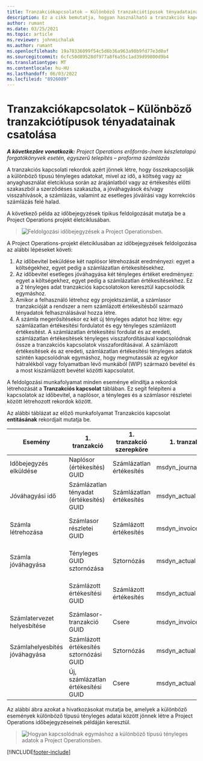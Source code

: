 ```yaml
---
title: Tranzakciókapcsolatok – Különböző tranzakciótípusok tényadatainak csatolása
description: Ez a cikk bemutatja, hogyan használható a tranzakciós kapcsolat a különböző típusú tényleges adatok összekapcsolására a jövedelmezőség, a számlázási hátralék és a számlázott és a nem számlázott bevételi számítások nyomon követése érdekében.
author: rumant
ms.date: 03/25/2021
ms.topic: article
ms.reviewer: johnmichalak
ms.author: rumant
ms.openlocfilehash: 19a78336099f54c5d6b36a963a90b9fd77e3d0af
ms.sourcegitcommit: 6cfc50d89528df977a8f6a55c1ad39d99800d9b4
ms.translationtype: MT
ms.contentlocale: hu-HU
ms.lasthandoff: 06/03/2022
ms.locfileid: "8926089"
---
```

# <a name="transaction-connections---link-actuals-of-different-transaction-types"></a>Tranzakciókapcsolatok – Különböző tranzakciótípusok tényadatainak csatolása

_**A következőre vonatkozik:** Project Operations erőforrás-/nem készletalapú forgatókönyvek esetén, egyszerű telepítés – proforma számlázás_

A tranzakciós kapcsolati rekordok azért jönnek létre, hogy összekapcsolják a különböző típusú tényleges adatokat, mivel az idő, a költség vagy az anyaghasználat életciklusa során az árajánlatból vagy az értékesítés előtti szakaszból a szerződéses szakaszba, a jóváhagyások és/vagy visszahívások, a számlázás, valamint az esetleges jóváírási vagy korrekciós számlázás felé halad.

A következő példa az időbejegyzések tipikus feldolgozását mutatja be a Project Operations projekt életciklusában.

> ![Feldolgozási időbejegyzések a Project Operationsben.](media/basic-guide-17.png)

A Project Operations-projekt életciklusában az időbejegyzések feldolgozása az alábbi lépéseket követi: 

1. Az időbevitel beküldése két naplósor létrehozását eredményezi: egyet a költségekhez, egyet pedig a számlázatlan értékesítésekhez. 
2. Az időbevitel esetleges jóváhagyása két tényleges értéket eredményez: egyet a költségekhez, egyet pedig a számlázatlan értékesítésekhez. Ez a 2 tényleges adat tranzakciós kapcsolatokon keresztül kapcsolódik egymáshoz.
3. Amikor a felhasználó létrehoz egy projektszámlát, a számlasor tranzakcióját a rendszer a nem számlázott értékesítésből származó tényadatok felhasználásával hozza létre.
4. A számla megerősítésekor ez két új tényleges adatot hoz létre: egy számlázatlan értékesítési fordulatot és egy tényleges számlázott értékesítést. A számlázatlan értékesítési fordulat és az eredeti, számlázatlan értékesítések tényleges visszafordításával kapcsolódnak össze a tranzakciós kapcsolatok visszafordításával. A számlázott értékesítések és az eredeti, számlázatlan értékesítési tényleges adatok szintén kapcsolódnak egymáshoz, hogy megmutassák az egykor hátralékból vagy folyamatban lévő munkából (WIP) származó bevétel és a most kiszámlázott bevétel közötti kapcsolatot.   

A feldolgozási munkafolyamat minden eseménye elindítja a rekordok létrehozását a **Tranzakciós kapcsolat** táblában. Ez segít felépíteni a kapcsolatok az időbevitel, a naplósor, a tényleges és a számlasor részletei között létrehozott rekordok között.

Az alábbi táblázat az előző munkafolyamat Tranzakciós kapcsolat **entitásának** rekordjait mutatja be.

|Esemény                   |1. tranzakció                 |1. tranzakció szerepköre |1. tranzakció típusa       |2. tranzakció          |2. tranzakció szerepköre |2. tranzakció típusa |
|------------------------|------------------------------|---------------|-----------------------------|-----------------------------|-------------------|-------------------|
|Időbejegyzés elküldése   |Naplósor (értékesítés) GUID     |Számlázatlan értékesítés |msdyn_journalline            |Naplósor (költség) GUID     |Költség            |msdyn_journalline  |
|Jóváhagyási idő           |Számlázatlan tényadat (értékesítés) GUID  |Számlázatlan értékesítés |msdyn_actual                 |Tényadat költsége (költség) GUID       |Költség            |msdyn_actual       |
|Számla létrehozása        |Számlasor részletei GUID      |Számlázott értékesítés   |msdyn_invoicelinetransaction |Számlázatlan értékesítési tényleges GUID   |Számlázatlan értékesítés  |msdyn_actual       |
|Számla jóváhagyása    |Tényleges GUID sztornózása         |Sztornózás      |msdyn_actual                 |Eredeti számlázatlan értékesítési GUID |Eredeti        |msdyn_actual       |
|                        |Számlázott értékesítési GUID             |Számlázott értékesítés   |msdyn_actual                 |Számlázatlan értékesítési tényleges GUID   |Számlázatlan értékesítés  |msdyn_actual       |
|Számlatervezet helyesbítése |Számlasor-tranzakció GUID|Csere      |msdyn_invoicelinetransaction |Számlázott értékesítési GUID            |Eredeti        |msdyn_actual       |
|Számlahelyesbítés jóváhagyása|Számlázott értékesítés sztornózási GUID  |Sztornózás      |msdyn_actual                 |Számlázott értékesítési GUID            |Eredeti        |msdyn_actual       |
|                        |Új, számlázatlan értékesítési GUID |Csere            |msdyn_actual                 |Számlázott értékesítési GUID            |Eredeti        |msdyn_actual       |


Az alábbi ábra azokat a hivatkozásokat mutatja be, amelyek a különböző események különböző típusú tényleges adatai között jönnek létre a Project Operations időbejegyzéseinek példáján keresztül.

> ![Hogyan kapcsolódnak egymáshoz a különböző típusú tényleges adatok a Project Operationsben.](media/TransactionConnections.png)

[!INCLUDE[footer-include](../includes/footer-banner.md)]

